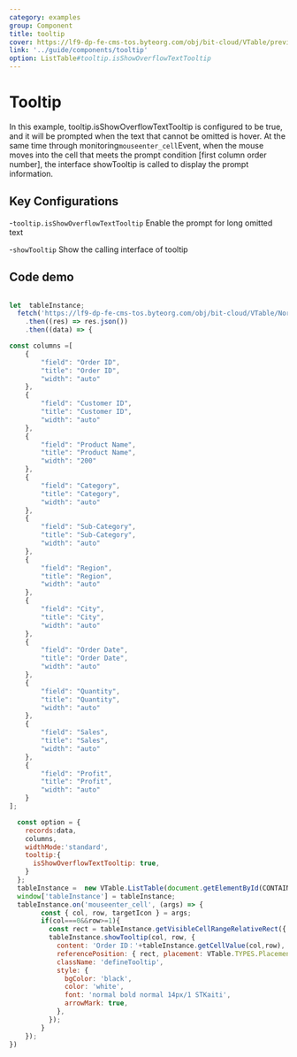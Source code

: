 ```yaml
---
category: examples
group: Component
title: tooltip
cover: https://lf9-dp-fe-cms-tos.byteorg.com/obj/bit-cloud/VTable/preview/tooltip.png
link: '../guide/components/tooltip'
option: ListTable#tooltip.isShowOverflowTextTooltip
---
```


# Tooltip

In this example, tooltip.isShowOverflowTextTooltip is configured to be true, and it will be prompted when the text that cannot be omitted is hover.
At the same time through monitoring`mouseenter_cell`Event, when the mouse moves into the cell that meets the prompt condition \[first column order number], the interface showTooltip is called to display the prompt information.

## Key Configurations

\-`tooltip.isShowOverflowTextTooltip` Enable the prompt for long omitted text

\-`showTooltip` Show the calling interface of tooltip

## Code demo

```javascript livedemo template=vtable

let  tableInstance;
  fetch('https://lf9-dp-fe-cms-tos.byteorg.com/obj/bit-cloud/VTable/North_American_Superstore_data.json')
    .then((res) => res.json())
    .then((data) => {

const columns =[
    {
        "field": "Order ID",
        "title": "Order ID",
        "width": "auto"
    },
    {
        "field": "Customer ID",
        "title": "Customer ID",
        "width": "auto"
    },
    {
        "field": "Product Name",
        "title": "Product Name",
        "width": "200"
    },
    {
        "field": "Category",
        "title": "Category",
        "width": "auto"
    },
    {
        "field": "Sub-Category",
        "title": "Sub-Category",
        "width": "auto"
    },
    {
        "field": "Region",
        "title": "Region",
        "width": "auto"
    },
    {
        "field": "City",
        "title": "City",
        "width": "auto"
    },
    {
        "field": "Order Date",
        "title": "Order Date",
        "width": "auto"
    },
    {
        "field": "Quantity",
        "title": "Quantity",
        "width": "auto"
    },
    {
        "field": "Sales",
        "title": "Sales",
        "width": "auto"
    },
    {
        "field": "Profit",
        "title": "Profit",
        "width": "auto"
    }
];

  const option = {
    records:data,
    columns,
    widthMode:'standard',
    tooltip:{
      isShowOverflowTextTooltip: true,
    }
  };
  tableInstance =  new VTable.ListTable(document.getElementById(CONTAINER_ID), option);
  window['tableInstance'] = tableInstance;
  tableInstance.on('mouseenter_cell', (args) => {
        const { col, row, targetIcon } = args;
        if(col===0&&row>=1){
          const rect = tableInstance.getVisibleCellRangeRelativeRect({ col, row });
          tableInstance.showTooltip(col, row, {
            content: 'Order ID：'+tableInstance.getCellValue(col,row),
            referencePosition: { rect, placement: VTable.TYPES.Placement.right }, //TODO
            className: 'defineTooltip',
            style: {
              bgColor: 'black',
              color: 'white',
              font: 'normal bold normal 14px/1 STKaiti',
              arrowMark: true,
            },
          });
        }
    });
})
```

